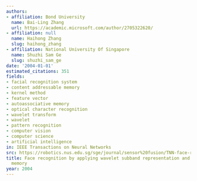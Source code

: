 ```yaml
---
authors:
- affiliation: Bond University
  name: Bai-Ling Zhang
  url: https://academic.microsoft.com/author/2705322620/
- affiliation: null
  name: Haihong Zhang
  slug: haihong_zhang
- affiliation: National University Of Singapore
  name: Shuzhi Sam Ge
  slug: shuzhi_sam_ge
date: '2004-01-01'
estimated_citations: 351
fields:
- facial recognition system
- content addressable memory
- kernel method
- feature vector
- autoassociative memory
- optical character recognition
- wavelet transform
- wavelet
- pattern recognition
- computer vision
- computer science
- artificial intelligence
in: IEEE Transactions on Neural Networks
src: https://robotics.nus.edu.sg/sge/journal/sensor%20fusion/TNN-face-recognition-04.pdf
title: Face recognition by applying wavelet subband representation and kernel associative
  memory
year: 2004
---
```

